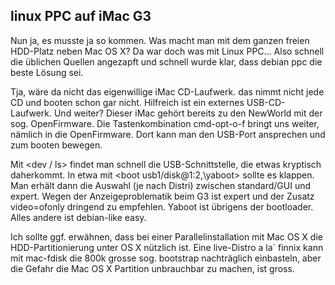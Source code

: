 ## linux PPC auf iMac G3
Nun ja, es musste ja so kommen. Was macht man mit dem ganzen freien HDD-Platz neben Mac OS X? Da war doch was mit Linux PPC...
Also schnell die üblichen Quellen angezapft und schnell wurde klar, dass debian ppc die beste Lösung sei.

Tja, wäre da nicht das eigenwillige iMac CD-Laufwerk. das nimmt nicht jede CD und booten schon gar nicht. Hilfreich ist ein externes USB-CD-Laufwerk. Und weiter?
Dieser iMac gehört bereits zu den NewWorld mit der sog. OpenFirmware. Die Tastenkombination cmd-opt-o-f bringt uns weiter, nämlich in die OpenFirmware. Dort kann man den USB-Port ansprechen und zum booten bewegen.

Mit <dev / ls> findet man schnell die USB-Schnittstelle, die etwas kryptisch daherkommt.
In etwa mit <boot usb1/disk@1:2,\\yaboot> sollte es klappen. Man erhält dann die Auswahl (je nach Distri) zwischen standard/GUI und expert. Wegen der Anzeigeproblematik beim G3 ist expert und der Zusatz video=ofonly dringend zu empfehlen. Yaboot ist übrigens der bootloader.
Alles andere ist debian-like easy.

Ich sollte ggf. erwähnen, dass bei einer Parallelinstallation mit Mac OS X die HDD-Partitionierung unter OS X nützlich ist. Eine live-Distro a la´ finnix kann mit mac-fdisk die 800k grosse sog. bootstrap nachträglich einbasteln, aber die Gefahr die Mac OS X Partition unbrauchbar zu machen, ist gross. 
